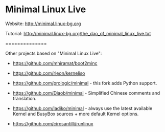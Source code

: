 Minimal Linux Live
=================

Website:  http://minimal.linux-bg.org

Tutorial: http://minimal.linux-bg.org/the_dao_of_minimal_linux_live.txt

==============

Other projects based on "Minimal Linux Live":
* https://github.com/mhiramat/boot2minc

* https://github.com/rleon/kerneliso

* https://github.com/prologic/minimal - this fork adds Python support.

* https://github.com/Diaob/minimal - Simplified Chinese comments and translation.

* https://github.com/ladiko/minimal - always use the latest available Kernel and BusyBox sources + more default Kernel options.

* https://github.com/cirosantilli/runlinux
